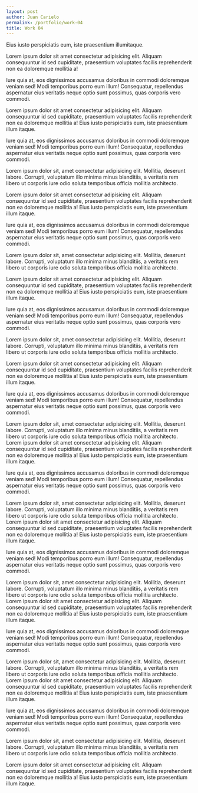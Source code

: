 ```yaml
---
layout: post
author: Juan Carielo
permalink: /portfolio/work-04
title: Work 04 
---
```


Eius iusto perspiciatis eum, iste praesentium illumitaque.

Lorem ipsum dolor sit amet consectetur adipisicing elit. Aliquam consequuntur id sed cupiditate, praesentium
voluptates facilis reprehenderit non ea doloremque mollitia a! 

Iure quia at, eos dignissimos accusamus doloribus in commodi doloremque veniam sed! Modi temporibus porro eum illum!
Consequatur, repellendus aspernatur eius veritatis neque optio sunt possimus, quas corporis vero commodi.

Lorem ipsum dolor sit amet consectetur adipisicing elit. Aliquam consequuntur id sed cupiditate, praesentium
voluptates facilis reprehenderit non ea doloremque mollitia a! Eius iusto perspiciatis eum, iste praesentium illum
itaque.

Iure quia at, eos dignissimos accusamus doloribus in commodi doloremque veniam sed! Modi temporibus porro eum illum!
Consequatur, repellendus aspernatur eius veritatis neque optio sunt possimus, quas corporis vero commodi.

Lorem ipsum dolor sit, amet consectetur adipisicing elit. Mollitia, deserunt labore. Corrupti, voluptatum illo
minima minus blanditiis, a veritatis rem libero ut corporis iure odio soluta temporibus officia mollitia architecto.

Lorem ipsum dolor sit amet consectetur adipisicing elit. Aliquam consequuntur id sed cupiditate, praesentium
voluptates facilis reprehenderit non ea doloremque mollitia a! Eius iusto perspiciatis eum, iste praesentium illum
itaque.

Iure quia at, eos dignissimos accusamus doloribus in commodi doloremque veniam sed! Modi temporibus porro eum illum!
Consequatur, repellendus aspernatur eius veritatis neque optio sunt possimus, quas corporis vero commodi.

Lorem ipsum dolor sit, amet consectetur adipisicing elit. Mollitia, deserunt labore. Corrupti, voluptatum illo
minima minus blanditiis, a veritatis rem libero ut corporis iure odio soluta temporibus officia mollitia architecto.

Lorem ipsum dolor sit amet consectetur adipisicing elit. Aliquam consequuntur id sed cupiditate, praesentium
voluptates facilis reprehenderit non ea doloremque mollitia a! Eius iusto perspiciatis eum, iste praesentium illum
itaque.

Iure quia at, eos dignissimos accusamus doloribus in commodi doloremque veniam sed! Modi temporibus porro eum illum!
Consequatur, repellendus aspernatur eius veritatis neque optio sunt possimus, quas corporis vero commodi.

Lorem ipsum dolor sit, amet consectetur adipisicing elit. Mollitia, deserunt labore. Corrupti, voluptatum illo
minima minus blanditiis, a veritatis rem libero ut corporis iure odio soluta temporibus officia mollitia architecto.

Lorem ipsum dolor sit amet consectetur adipisicing elit. Aliquam consequuntur id sed cupiditate, praesentium
voluptates facilis reprehenderit non ea doloremque mollitia a! Eius iusto perspiciatis eum, iste praesentium illum
itaque.

Iure quia at, eos dignissimos accusamus doloribus in commodi doloremque veniam sed! Modi temporibus porro eum illum!
Consequatur, repellendus aspernatur eius veritatis neque optio sunt possimus, quas corporis vero commodi.

Lorem ipsum dolor sit, amet consectetur adipisicing elit. Mollitia, deserunt labore. Corrupti, voluptatum illo
minima minus blanditiis, a veritatis rem libero ut corporis iure odio soluta temporibus officia mollitia architecto.
Lorem ipsum dolor sit amet consectetur adipisicing elit. Aliquam consequuntur id sed cupiditate, praesentium
voluptates facilis reprehenderit non ea doloremque mollitia a! Eius iusto perspiciatis eum, iste praesentium illum
itaque.

Iure quia at, eos dignissimos accusamus doloribus in commodi doloremque veniam sed! Modi temporibus porro eum illum!
Consequatur, repellendus aspernatur eius veritatis neque optio sunt possimus, quas corporis vero commodi.

Lorem ipsum dolor sit, amet consectetur adipisicing elit. Mollitia, deserunt labore. Corrupti, voluptatum illo
minima minus blanditiis, a veritatis rem libero ut corporis iure odio soluta temporibus officia mollitia architecto.
Lorem ipsum dolor sit amet consectetur adipisicing elit. Aliquam consequuntur id sed cupiditate, praesentium
voluptates facilis reprehenderit non ea doloremque mollitia a! Eius iusto perspiciatis eum, iste praesentium illum
itaque.

Iure quia at, eos dignissimos accusamus doloribus in commodi doloremque veniam sed! Modi temporibus porro eum illum!
Consequatur, repellendus aspernatur eius veritatis neque optio sunt possimus, quas corporis vero commodi.

Lorem ipsum dolor sit, amet consectetur adipisicing elit. Mollitia, deserunt labore. Corrupti, voluptatum illo
minima minus blanditiis, a veritatis rem libero ut corporis iure odio soluta temporibus officia mollitia architecto.
Lorem ipsum dolor sit amet consectetur adipisicing elit. Aliquam consequuntur id sed cupiditate, praesentium
voluptates facilis reprehenderit non ea doloremque mollitia a! Eius iusto perspiciatis eum, iste praesentium illum
itaque.

Iure quia at, eos dignissimos accusamus doloribus in commodi doloremque veniam sed! Modi temporibus porro eum illum!
Consequatur, repellendus aspernatur eius veritatis neque optio sunt possimus, quas corporis vero commodi.

Lorem ipsum dolor sit, amet consectetur adipisicing elit. Mollitia, deserunt labore. Corrupti, voluptatum illo
minima minus blanditiis, a veritatis rem libero ut corporis iure odio soluta temporibus officia mollitia architecto.
Lorem ipsum dolor sit amet consectetur adipisicing elit. Aliquam consequuntur id sed cupiditate, praesentium
voluptates facilis reprehenderit non ea doloremque mollitia a! Eius iusto perspiciatis eum, iste praesentium illum
itaque.

Iure quia at, eos dignissimos accusamus doloribus in commodi doloremque veniam sed! Modi temporibus porro eum illum!
Consequatur, repellendus aspernatur eius veritatis neque optio sunt possimus, quas corporis vero commodi.

Lorem ipsum dolor sit, amet consectetur adipisicing elit. Mollitia, deserunt labore. Corrupti, voluptatum illo
minima minus blanditiis, a veritatis rem libero ut corporis iure odio soluta temporibus officia mollitia architecto.

Lorem ipsum dolor sit amet consectetur adipisicing elit. Aliquam consequuntur id sed cupiditate, praesentium
voluptates facilis reprehenderit non ea doloremque mollitia a! Eius iusto perspiciatis eum, iste praesentium illum
itaque.

